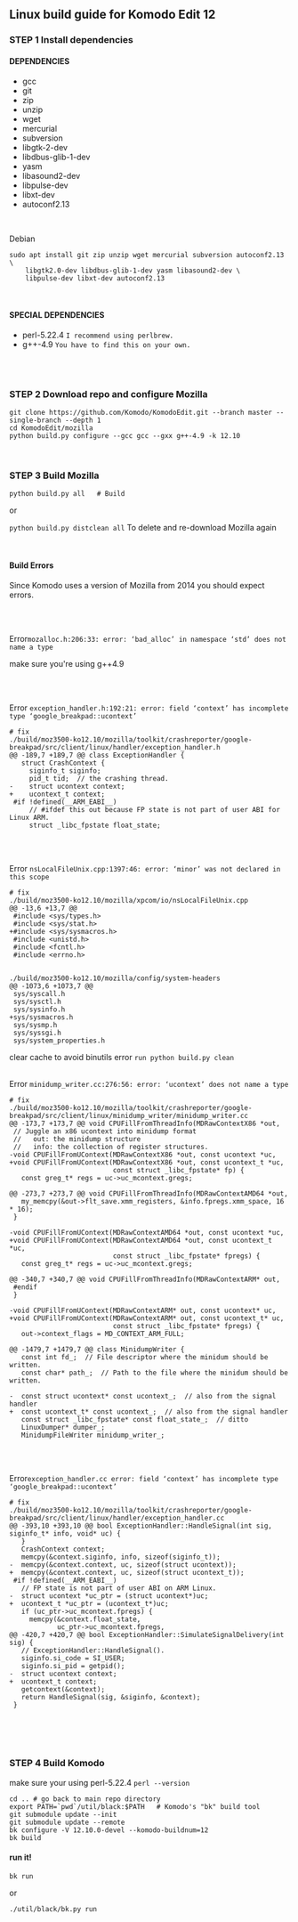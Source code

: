 ## Linux build guide for Komodo Edit 12


### STEP 1 Install dependencies

#### DEPENDENCIES
- gcc
- git
- zip
- unzip
- wget
- mercurial
- subversion
- libgtk-2-dev
- libdbus-glib-1-dev
- yasm
- libasound2-dev
- libpulse-dev
- libxt-dev
- autoconf2.13

<br />

Debian
```
sudo apt install git zip unzip wget mercurial subversion autoconf2.13 \
	libgtk2.0-dev libdbus-glib-1-dev yasm libasound2-dev \
	libpulse-dev libxt-dev autoconf2.13
```
<br />


#### SPECIAL DEPENDENCIES
- perl-5.22.4     `I recommend using perlbrew.`
- g++-4.9   `You have to find this on your own.`


<br />
<br />

### STEP 2 Download repo and configure Mozilla

```
git clone https://github.com/Komodo/KomodoEdit.git --branch master --single-branch --depth 1
cd KomodoEdit/mozilla
python build.py configure --gcc gcc --gxx g++-4.9 -k 12.10
```
<br />


### STEP 3 Build Mozilla

`python build.py all   # Build`

or

`python build.py distclean all`
To delete and re-download Mozilla again

<br />

#### Build Errors
Since Komodo uses a version of Mozilla from 2014 you should expect errors.

<br />
<br />


Error`mozalloc.h:206:33: error: ‘bad_alloc’ in namespace ‘std’ does not name a type`

make sure you're using g++4.9

<br />
<br />

Error `exception_handler.h:192:21: error: field ‘context’ has incomplete type ‘google_breakpad::ucontext’`

 
```
# fix
./build/moz3500-ko12.10/mozilla/toolkit/crashreporter/google-breakpad/src/client/linux/handler/exception_handler.h
@@ -189,7 +189,7 @@ class ExceptionHandler {
   struct CrashContext {
     siginfo_t siginfo;
     pid_t tid;  // the crashing thread.
-    struct ucontext context;
+    ucontext_t context;
 #if !defined(__ARM_EABI__)
     // #ifdef this out because FP state is not part of user ABI for Linux ARM.
     struct _libc_fpstate float_state;
```
<br />
<br />


Error `nsLocalFileUnix.cpp:1397:46: error: ‘minor’ was not declared in this scope`
```
# fix
./build/moz3500-ko12.10/mozilla/xpcom/io/nsLocalFileUnix.cpp
@@ -13,6 +13,7 @@
 #include <sys/types.h>
 #include <sys/stat.h>
+#include <sys/sysmacros.h>
 #include <unistd.h>
 #include <fcntl.h>
 #include <errno.h>


./build/moz3500-ko12.10/mozilla/config/system-headers
@@ -1073,6 +1073,7 @@
 sys/syscall.h
 sys/sysctl.h
 sys/sysinfo.h
+sys/sysmacros.h
 sys/sysmp.h
 sys/syssgi.h
 sys/system_properties.h
```
clear cache to avoid binutils error `run python build.py clean`
<br />
<br />



Error `minidump_writer.cc:276:56: error: ‘ucontext’ does not name a type`
```
# fix
./build/moz3500-ko12.10/mozilla/toolkit/crashreporter/google-breakpad/src/client/linux/minidump_writer/minidump_writer.cc
@@ -173,7 +173,7 @@ void CPUFillFromThreadInfo(MDRawContextX86 *out,
 // Juggle an x86 ucontext into minidump format
 //   out: the minidump structure
 //   info: the collection of register structures.
-void CPUFillFromUContext(MDRawContextX86 *out, const ucontext *uc,
+void CPUFillFromUContext(MDRawContextX86 *out, const ucontext_t *uc,
                          const struct _libc_fpstate* fp) {
   const greg_t* regs = uc->uc_mcontext.gregs;
 
@@ -273,7 +273,7 @@ void CPUFillFromThreadInfo(MDRawContextAMD64 *out,
   my_memcpy(&out->flt_save.xmm_registers, &info.fpregs.xmm_space, 16 * 16);
 }
 
-void CPUFillFromUContext(MDRawContextAMD64 *out, const ucontext *uc,
+void CPUFillFromUContext(MDRawContextAMD64 *out, const ucontext_t *uc,
                          const struct _libc_fpstate* fpregs) {
   const greg_t* regs = uc->uc_mcontext.gregs;
 
@@ -340,7 +340,7 @@ void CPUFillFromThreadInfo(MDRawContextARM* out,
 #endif
 }
 
-void CPUFillFromUContext(MDRawContextARM* out, const ucontext* uc,
+void CPUFillFromUContext(MDRawContextARM* out, const ucontext_t* uc,
                          const struct _libc_fpstate* fpregs) {
   out->context_flags = MD_CONTEXT_ARM_FULL;
 
@@ -1479,7 +1479,7 @@ class MinidumpWriter {
   const int fd_;  // File descriptor where the minidum should be written.
   const char* path_;  // Path to the file where the minidum should be written.
 
-  const struct ucontext* const ucontext_;  // also from the signal handler
+  const ucontext_t* const ucontext_;  // also from the signal handler
   const struct _libc_fpstate* const float_state_;  // ditto
   LinuxDumper* dumper_;
   MinidumpFileWriter minidump_writer_;
```


<br />
<br />


Error`exception_handler.cc error: field ‘context’ has incomplete type ‘google_breakpad::ucontext’`
```
# fix
./build/moz3500-ko12.10/mozilla/toolkit/crashreporter/google-breakpad/src/client/linux/handler/exception_handler.cc
@@ -393,10 +393,10 @@ bool ExceptionHandler::HandleSignal(int sig, siginfo_t* info, void* uc) {
   }
   CrashContext context;
   memcpy(&context.siginfo, info, sizeof(siginfo_t));
-  memcpy(&context.context, uc, sizeof(struct ucontext));
+  memcpy(&context.context, uc, sizeof(struct ucontext_t));
 #if !defined(__ARM_EABI__)
   // FP state is not part of user ABI on ARM Linux.
-  struct ucontext *uc_ptr = (struct ucontext*)uc;
+  ucontext_t *uc_ptr = (ucontext_t*)uc;
   if (uc_ptr->uc_mcontext.fpregs) {
     memcpy(&context.float_state,
            uc_ptr->uc_mcontext.fpregs,
@@ -420,7 +420,7 @@ bool ExceptionHandler::SimulateSignalDelivery(int sig) {
   // ExceptionHandler::HandleSignal().
   siginfo.si_code = SI_USER;
   siginfo.si_pid = getpid();
-  struct ucontext context;
+  ucontext_t context;
   getcontext(&context);
   return HandleSignal(sig, &siginfo, &context);
 }
```

<br />
<br />
<br />


### STEP 4 Build Komodo

make sure your using perl-5.22.4 
`perl --version`

```
cd .. # go back to main repo directory
export PATH=`pwd`/util/black:$PATH   # Komodo's "bk" build tool
git submodule update --init
git submodule update --remote
bk configure -V 12.10.0-devel --komodo-buildnum=12
bk build
```

#### run it!
`bk run`

or

`./util/black/bk.py run`






